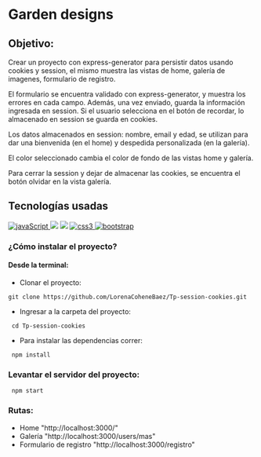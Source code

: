 # Garden designs

## Objetivo:

Crear un proyecto con express-generator para persistir datos usando cookies y session, el mismo muestra las vistas de home, galería de imagenes, formulario de registro.

El formulario se encuentra validado con express-generator, y muestra los errores en cada campo. Además, una vez enviado, guarda la información ingresada en session. Si el usuario selecciona en el botón de recordar, lo almacenado en session se guarda en cookies.

Los datos almacenados en session: nombre, email y edad, se utilizan para dar una bienvenida (en el home) y despedida personalizada (en la galería).

El color seleccionado cambia el color de fondo de las vistas home y galería.

Para cerrar la session y dejar de almacenar las cookies, se encuentra el botón olvidar en la vista galería.

## Tecnologías usadas


<p align="left">
 <!–– JAVASCRIPT ––>
<a href=https://developer.mozilla.org/en-US/docs/Web/JavaScript" target="_blank" data-bs-toggle="tooltip" title="JavaScript"> <img src="https://img.shields.io/badge/JavaScript-323330?style=for-the-badge&logo=javascript&logoColor=F7DF1E" alt="javaScript"/> </a>
<!-- EXPRESS -->
<a href="https://developer.mozilla.org/es/docs/Learn/Server-side/Express_Nodejs/Introduction" alt="Express Js" ><img src= "https://img.shields.io/badge/Express.js-000000?style=for-the-badge&logo=express&logoColor=white" /></a>
<!-- JSON -->
<a href="https://www.w3schools.com/whatis/whatis_json.asp" alt="Express Js" ><img src= "https://img.shields.io/badge/json-5E5C5C?style=for-the-badge&logo=json&logoColor=white" /></a>
<!–– CSS ––>
<a href="https://www.w3schools.com/css/" target="_blank" data-bs-toggle="tooltip" title="CSS3"> <img src="https://img.shields.io/badge/CSS3-1572B6?style=for-the-badge&logo=css3&logoColor=white" alt="css3"/> </a>
<!–– BOOTSTRAP ––>
<a href="https://getbootstrap.com" target="_blank" data-bs-toggle="tooltip" title="Bootstrap"> <img src="https://img.shields.io/badge/Bootstrap-563D7C?style=for-the-badge&logo=bootstrap&logoColor=white" alt="bootstrap"/></a>
  </p>

### ¿Cómo instalar el proyecto?

#### Desde la terminal:

- Clonar el proyecto:

```
git clone https://github.com/LorenaCoheneBaez/Tp-session-cookies.git
```

- Ingresar a la carpeta del proyecto:

````
 cd Tp-session-cookies
````

- Para instalar las dependencias correr: 

````
 npm install
````

### Levantar el servidor del proyecto: 

````
 npm start
````

### Rutas:

- Home "http://localhost:3000/"
- Galería "http://localhost:3000/users/mas"
- Formulario de registro "http://localhost:3000/registro"
